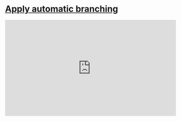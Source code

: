 # [Apply automatic branching](/wilcom-docs/Summary/summary_-_edit/Apply_automatic_branching)

<iframe src="https://www.youtube.com/embed/2ek4VnHmifo" frameborder="0" 
      allow="accelerometer; autoplay; clipboard-write; encrypted-media; gyroscope; picture-in-picture" 
      allowfullscreen="" style="width: 560px; height: 315px;">
</iframe>
